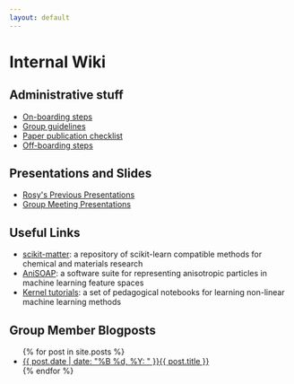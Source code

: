 ```yaml
---
layout: default
---
```


# Internal Wiki

## Administrative stuff

- [On-boarding steps](/internal/onboard)
- [Group guidelines](https://docs.google.com/document/d/1Z-WA_A9c1kzol6xR3PqYmwi2-I_M_S8DDMXS7CykKc8/edit?usp=sharing)
- [Paper publication checklist](/internal/paperpub-todo)
- [Off-boarding steps](/internal/offboard)

## Presentations and Slides

- [Rosy's Previous Presentations](https://drive.google.com/drive/folders/1EUrJ_0fvkSWEr2CMPQIp7MU7AXsFlrjW?usp=sharing)
- [Group Meeting Presentations](https://drive.google.com/drive/folders/1dYHTgyDiGY05MSSJpxTmCZ1JyGJ2_ca6?usp=sharing)

## Useful Links

- [scikit-matter](https://scikit-matter.readthedocs.io/en/latest/): a repository of scikit-learn compatible methods for chemical and materials research
- [AniSOAP](https://github.com/cersonsky-lab/anisoap): a software suite for representing anisotropic particles in machine learning feature spaces
- [Kernel tutorials](https://github.com/lab-cosmo/kernel-tutorials): a set of pedagogical notebooks for learning non-linear machine learning methods

## Group Member Blogposts

<ul>
  {% for post in site.posts %}
    <li>
      <a href="{{ site.baseurl }}/{{ post.url }}">{{ post.date | date: "%B %d, %Y: " }}{{ post.title }}</a>
    </li>
  {% endfor %}
</ul>
